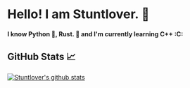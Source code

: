 # Hello! I am Stuntlover. 👋
#### I know Python 🐍, Rust. 🦀 and I'm currently learning C++ :C:

## GitHub Stats 📈
[![Stuntlover's github stats](https://github-readme-stats.vercel.app/api?username=Stuntlover-TM)](https://github.com/Stuntlover-TM/github-readme-stats)
